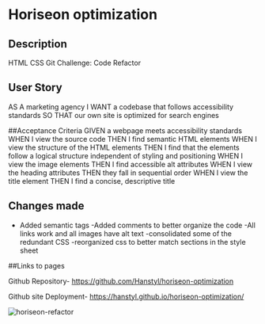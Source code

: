 # Horiseon optimization

## Description
HTML CSS Git Challenge: Code Refactor

## User Story
AS A marketing agency
I WANT a codebase that follows accessibility standards
SO THAT our own site is optimized for search engines

##Acceptance Criteria
GIVEN a webpage meets accessibility standards
WHEN I view the source code
THEN I find semantic HTML elements
WHEN I view the structure of the HTML elements
THEN I find that the elements follow a logical structure independent of styling and positioning
WHEN I view the image elements
THEN I find accessible alt attributes
WHEN I view the heading attributes
THEN they fall in sequential order
WHEN I view the title element
THEN I find a concise, descriptive title

## Changes made
- Added semantic tags 
-Added comments to better organize the code
-All links work and all images have alt text
-consolidated some of the redundant CSS 
-reorganized css to better match sections in the style sheet

##Links to pages

Github Repository- https://github.com/Hanstyl/horiseon-optimization

Github site Deployment- https://hanstyl.github.io/horiseon-optimization/

![horiseon-refactor](https://user-images.githubusercontent.com/79775889/133975094-f1c9a225-078c-49ad-9043-d0eee27c0281.png)
